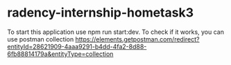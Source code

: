 # radency-internship-hometask3
To start this application use npm run start:dev. 
To check if it works, you can use postman collection https://elements.getpostman.com/redirect?entityId=28621909-4aaa9291-b4dd-4fa2-8d88-6fb88814179a&entityType=collection
